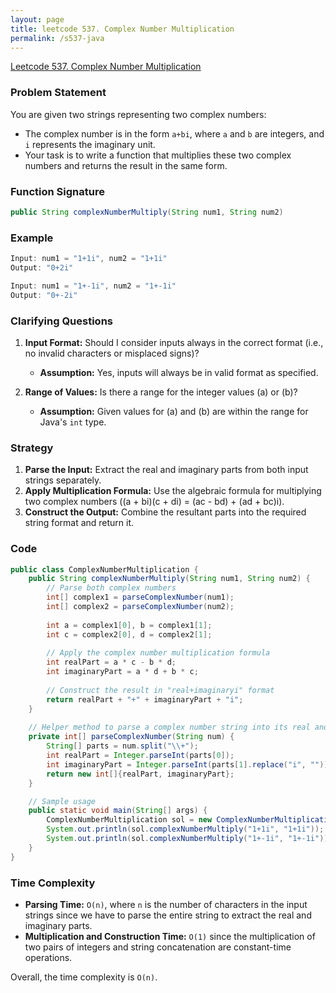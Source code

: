 ```yaml
---
layout: page
title: leetcode 537. Complex Number Multiplication
permalink: /s537-java
---
```

[Leetcode 537. Complex Number Multiplication](https://algoadvance.github.io/algoadvance/l537)
### Problem Statement
You are given two strings representing two complex numbers:
- The complex number is in the form `a+bi`, where `a` and `b` are integers, and `i` represents the imaginary unit.
- Your task is to write a function that multiplies these two complex numbers and returns the result in the same form.

### Function Signature
```java
public String complexNumberMultiply(String num1, String num2)
```

### Example
```java
Input: num1 = "1+1i", num2 = "1+1i"
Output: "0+2i"

Input: num1 = "1+-1i", num2 = "1+-1i"
Output: "0+-2i"
```

### Clarifying Questions
1. **Input Format:** Should I consider inputs always in the correct format (i.e., no invalid characters or misplaced signs)?
   - **Assumption:** Yes, inputs will always be in valid format as specified.

2. **Range of Values:** Is there a range for the integer values \(a\) or \(b\)?
   - **Assumption:** Given values for \(a\) and \(b\) are within the range for Java's `int` type.

### Strategy
1. **Parse the Input:** Extract the real and imaginary parts from both input strings separately.
2. **Apply Multiplication Formula:** Use the algebraic formula for multiplying two complex numbers \((a + bi)(c + di) = (ac - bd) + (ad + bc)i\).
3. **Construct the Output:** Combine the resultant parts into the required string format and return it.

### Code
```java
public class ComplexNumberMultiplication {
    public String complexNumberMultiply(String num1, String num2) {
        // Parse both complex numbers
        int[] complex1 = parseComplexNumber(num1);
        int[] complex2 = parseComplexNumber(num2);
        
        int a = complex1[0], b = complex1[1];
        int c = complex2[0], d = complex2[1];
        
        // Apply the complex number multiplication formula
        int realPart = a * c - b * d;
        int imaginaryPart = a * d + b * c;
        
        // Construct the result in "real+imaginaryi" format
        return realPart + "+" + imaginaryPart + "i";
    }
    
    // Helper method to parse a complex number string into its real and imaginary parts
    private int[] parseComplexNumber(String num) {
        String[] parts = num.split("\\+");
        int realPart = Integer.parseInt(parts[0]);
        int imaginaryPart = Integer.parseInt(parts[1].replace("i", ""));
        return new int[]{realPart, imaginaryPart};
    }

    // Sample usage
    public static void main(String[] args) {
        ComplexNumberMultiplication sol = new ComplexNumberMultiplication();
        System.out.println(sol.complexNumberMultiply("1+1i", "1+1i")); // Output: "0+2i"
        System.out.println(sol.complexNumberMultiply("1+-1i", "1+-1i")); // Output: "0+-2i"
    }
}
```

### Time Complexity
- **Parsing Time:** `O(n)`, where `n` is the number of characters in the input strings since we have to parse the entire string to extract the real and imaginary parts.
- **Multiplication and Construction Time:** `O(1)` since the multiplication of two pairs of integers and string concatenation are constant-time operations.

Overall, the time complexity is `O(n)`.